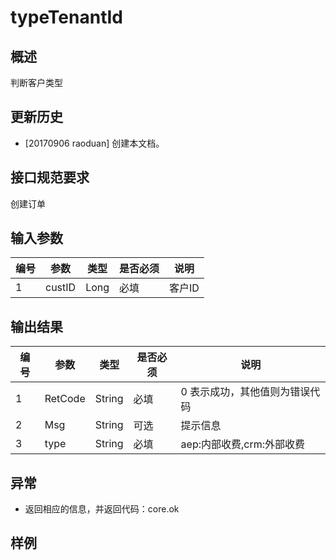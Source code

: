 # typeTenantId

## 概述

判断客户类型

## 更新历史

 - [20170906 raoduan] 创建本文档。
## 接口规范要求
创建订单

## 输入参数

| 编号 | 参数 | 类型 | 是否必须 |说明 |
| ---- | ---- | ---- | ---- | ---- |
|1|custID|Long|必填|客户ID|

## 输出结果
| 编号 | 参数 | 类型 | 是否必须 |说明 |
| ---- | ---- | ---- | ---- | ---- |
|1|RetCode|String|必填|0 表示成功，其他值则为错误代码|
|2|Msg|String|可选|提示信息|
|3|type|String|必填|aep:内部收费,crm:外部收费|



## 异常
 * 返回相应的信息，并返回代码：core.ok
 
## 样例


